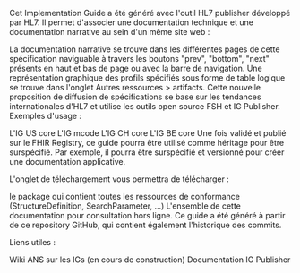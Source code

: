 Cet Implementation Guide a été généré avec l'outil HL7 publisher développé par HL7. Il permet d'associer une documentation technique et une documentation narrative au sein d'un même site web :

La documentation narrative se trouve dans les différentes pages de cette spécification naviguable à travers les boutons "prev", "bottom", "next" présents en haut et bas de page ou avec la barre de navigation.
Une représentation graphique des profils spécifiés sous forme de table logique se trouve dans l'onglet Autres ressources > artifacts.
Cette nouvelle proposition de diffusion de spécifications se base sur les tendances internationales d'HL7 et utilise les outils open source FSH et IG Publisher. Exemples d'usage :

L'IG US core
L'IG mcode
L'IG CH core
L'IG BE core
Une fois validé et publié sur le FHIR Registry, ce guide pourra être utilisé comme héritage pour être surspécifié. Par exemple, il pourra être surspécifié et versionné pour créer une documentation applicative.

L'onglet de téléchargement vous permettra de télécharger :

le package qui contient toutes les ressources de conformance (StructureDefinition, SearchParameter, ...)
L'ensemble de cette documentation pour consultation hors ligne.
Ce guide a été généré à partir de ce repository GitHub, qui contient également l'historique des commits.

Liens utiles :

Wiki ANS sur les IGs (en cours de construction)
Documentation IG Publisher
